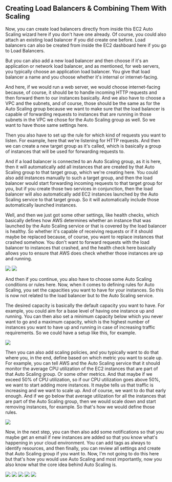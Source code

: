 ## Creating Load Balancers & Combining Them With Scaling

Now, you can create load balancers directly from inside this EC2 Auto Scaling wizard here if you don't have one already. Of course, you could also attach an existing load balancer if you did create one before. Load balancers can also be created from inside the EC2 dashboard here if you go to Load Balancers.

But you can also add a new load balancer and then choose if it's an application or network load balancer, and as mentioned, for web servers, you typically choose an application load balancer. You give that load balancer a name and you choose whether it's internal or internet-facing.

And here, if we would run a web server, we would choose internet-facing because, of course, it should be to handle incoming HTTP requests and then forward them to our instances basically. And we also have to choose a VPC and the subnets, and of course, those should be the same as for the Auto Scaling group because we want to make sure that the load balancer is capable of forwarding requests to instances that are running in those subnets in the VPC we chose for the Auto Scaling group as well. So we want to have those same settings here.

Then you also have to set up the rule for which kind of requests you want to listen. For example, here that we're listening for HTTP requests. And then we can create a new target group as it's called, which is basically a group of instances that will be used for forwarding requests to.

And if a load balancer is connected to an Auto Scaling group, as it is here, then it will automatically add all instances that are created by that Auto Scaling group to that target group, which we're creating here. You could also add instances manually to such a target group, and then the load balancer would start forwarding incoming requests to that target group for you, but if you create those two services in conjunction, then the load balancer will also automatically add EC2 instances launched by the Auto Scaling service to that target group. So it will automatically include those automatically launched instances.

Well, and then we just got some other settings, like health checks, which basically defines how AWS determines whether an instance that was launched by the Auto Scaling service or that is covered by the load balancer is healthy. So whether it's capable of receiving requests or if it should maybe be replaced because, of course, you want to replace instances that crashed somehow. You don't want to forward requests with the load balancer to instances that crashed, and the health check here basically allows you to ensure that AWS does check whether those instances are up and running.

![](63-01.png)
![](63-02.png)

And then if you continue, you also have to choose some Auto Scaling conditions or rules here. Now, when it comes to defining rules for Auto Scaling, you set the capacities you want to have for your instances. So this is now not related to the load balancer but to the Auto Scaling service.

The desired capacity is basically the default capacity you want to have. For example, you could aim for a base level of having one instance up and running. You can then also set a minimum capacity below which you never want to go and a maximum capacity, which is the highest number of instances you want to have up and running in case of increasing traffic requirements. So we could have a setup like this, for example.

![](63-03.png)

Then you can also add scaling policies, and you typically want to do that where you, in the end, define based on which metric you want to scale up. For example, you can tell AWS and the Auto Scaling service that it should monitor the average CPU utilization of the EC2 instances that are part of that Auto Scaling group. Or some other metrics. And that maybe if we exceed 50% of CPU utilization, so if our CPU utilization goes above 50%, we want to start adding more instances. It maybe tells us that traffic is increasing and we want to scale up. And of course, we want to do that early enough. And if we go below that average utilization for all the instances that are part of the Auto Scaling group, then we would scale down and start removing instances, for example. So that's how we would define those rules.

![](63-04.png)

Now, in the next step, you can then also add some notifications so that you maybe get an email if new instances are added so that you know what's happening in your cloud environment. You can add tags as always to identify resources, and then finally, you can review all settings and create that Auto Scaling group if you want to. Now, I'm not going to do this here but that's how you would use Auto Scaling and most importantly, now you also know what the core idea behind Auto Scaling is.

![](63-05.png)
![](63-06.png)
![](63-07.png)
![](63-08.png)
![](63-09.png)
